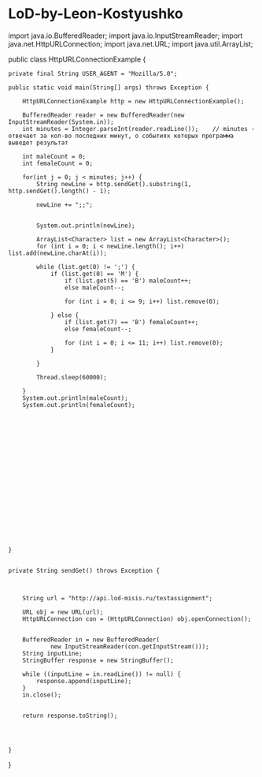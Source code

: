 # LoD-by-Leon-Kostyushko
import java.io.BufferedReader;
import java.io.InputStreamReader;
import java.net.HttpURLConnection;
import java.net.URL;
import java.util.ArrayList;


public class HttpURLConnectionExample {

    private final String USER_AGENT = "Mozilla/5.0";

    public static void main(String[] args) throws Exception {

        HttpURLConnectionExample http = new HttpURLConnectionExample();

        BufferedReader reader = new BufferedReader(new InputStreamReader(System.in));
        int minutes = Integer.parseInt(reader.readLine());    // minutes - отвечает за кол-во последних минут, о событиях которых программа выведет результат

        int maleCount = 0;
        int femaleCount = 0;

        for(int j = 0; j < minutes; j++) {
            String newLine = http.sendGet().substring(1, http.sendGet().length() - 1);

            newLine += ";;";


            System.out.println(newLine);

            ArrayList<Character> list = new ArrayList<Character>();
            for (int i = 0; i < newLine.length(); i++) list.add(newLine.charAt(i));

            while (list.get(0) != ';') {
                if (list.get(0) == 'M') {
                    if (list.get(5) == 'B') maleCount++;
                    else maleCount--;

                    for (int i = 0; i <= 9; i++) list.remove(0);

                } else {
                    if (list.get(7) == 'B') femaleCount++;
                    else femaleCount--;

                    for (int i = 0; i <= 11; i++) list.remove(0);
                }

            }

            Thread.sleep(60000);

        }
        System.out.println(maleCount);
        System.out.println(femaleCount);




















    }


    private String sendGet() throws Exception {



        String url = "http://api.lod-misis.ru/testassignment";

        URL obj = new URL(url);
        HttpURLConnection con = (HttpURLConnection) obj.openConnection();


        BufferedReader in = new BufferedReader(
                new InputStreamReader(con.getInputStream()));
        String inputLine;
        StringBuffer response = new StringBuffer();

        while ((inputLine = in.readLine()) != null) {
            response.append(inputLine);
        }
        in.close();


        return response.toString();




    }
}
